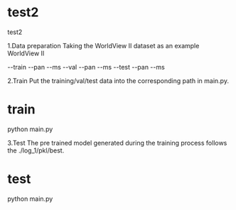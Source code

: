 # test2
test2

1.Data preparation
Taking the WorldView II dataset as an example WorldView II

  --train
    --pan
    --ms
  --val
    --pan
    --ms
  --test
    --pan
    --ms

2.Train
Put the training/val/test data into the corresponding path in main.py.
# train
python main.py

3.Test
The pre trained model generated during the training process follows the ./log_1/pkl/best. 
# test
python main.py
